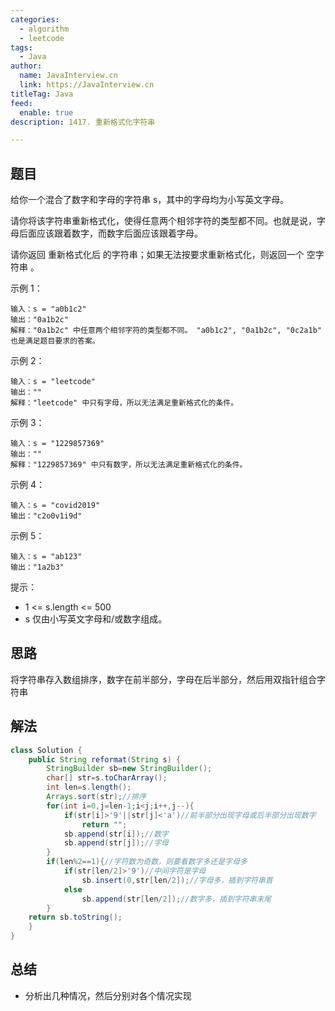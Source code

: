 ```yaml
---
categories:
  - algorithm
  - leetcode
tags:
  - Java
author: 
  name: JavaInterview.cn
  link: https://JavaInterview.cn
titleTag: Java
feed:
  enable: true
description: 1417. 重新格式化字符串

---
```


## 题目
给你一个混合了数字和字母的字符串 s，其中的字母均为小写英文字母。

请你将该字符串重新格式化，使得任意两个相邻字符的类型都不同。也就是说，字母后面应该跟着数字，而数字后面应该跟着字母。

请你返回 重新格式化后 的字符串；如果无法按要求重新格式化，则返回一个 空字符串 。



示例 1：

    输入：s = "a0b1c2"
    输出："0a1b2c"
    解释："0a1b2c" 中任意两个相邻字符的类型都不同。 "a0b1c2", "0a1b2c", "0c2a1b" 也是满足题目要求的答案。
示例 2：

    输入：s = "leetcode"
    输出：""
    解释："leetcode" 中只有字母，所以无法满足重新格式化的条件。
示例 3：

    输入：s = "1229857369"
    输出：""
    解释："1229857369" 中只有数字，所以无法满足重新格式化的条件。
示例 4：

    输入：s = "covid2019"
    输出："c2o0v1i9d"
示例 5：
    
    输入：s = "ab123"
    输出："1a2b3"


提示：

* 1 <= s.length <= 500
* s 仅由小写英文字母和/或数字组成。


## 思路

将字符串存入数组排序，数字在前半部分，字母在后半部分，然后用双指针组合字符串



## 解法
```java
class Solution {
    public String reformat(String s) {
        StringBuilder sb=new StringBuilder();
        char[] str=s.toCharArray();
        int len=s.length();
        Arrays.sort(str);//排序
        for(int i=0,j=len-1;i<j;i++,j--){
            if(str[i]>'9'||str[j]<'a')//前半部分出现字母或后半部分出现数字
                return "";
            sb.append(str[i]);//数字
            sb.append(str[j]);//字母
        }
        if(len%2==1){//字符数为奇数，则要看数字多还是字母多
            if(str[len/2]>'9')//中间字符是字母
                sb.insert(0,str[len/2]);//字母多，插到字符串首
            else     
                sb.append(str[len/2]);//数字多，插到字符串末尾
        }
    return sb.toString();
    }
}

```

## 总结

- 分析出几种情况，然后分别对各个情况实现 

